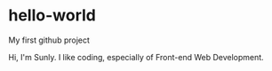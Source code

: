 # hello-world
My first github project

Hi, I'm Sunly. I like coding, especially of Front-end Web Development.
